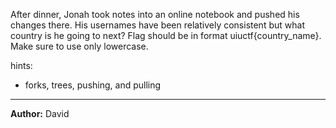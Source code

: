 After dinner, Jonah took notes into an online notebook and pushed his changes there. His usernames have been relatively consistent but what country is he going to next? Flag should be in format uiuctf{country_name}. Make sure to use only lowercase.

hints:
 - forks, trees, pushing, and pulling

---

**Author:** David